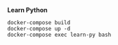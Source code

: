 **Learn Python**

```
docker-compose build
docker-compose up -d
docker-compose exec learn-py bash
```